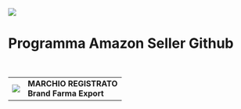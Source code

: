 <img src="https://m.media-amazon.com/images/S/al-eu-726f4d26-7fdb/02a8fd09-a93f-4231-bc8a-027eeea6258f._CR0%2C540%2C1820%2C364_SX1500_.png">

# Programma Amazon Seller Github
<br>

<table>
  <body>
    <tr>
      <td><img src="[https://m.media-amazon.com/images/I/51IVHmFFGiL._AC_SY879_.jpg](https://scontent.fbri4-2.fna.fbcdn.net/v/t39.30808-6/381025627_814511560678461_1425947653297093371_n.jpg?_nc_cat=101&ccb=1-7&_nc_sid=49d041&_nc_ohc=NDzCOg7B4HcAX8psMuQ&_nc_ht=scontent.fbri4-2.fna&oh=00_AfDGfdCGgpO7qByroLbBu1InnU1GPXoA5y-bVWVarIKA7w&oe=65173EE2)https://scontent.fbri4-2.fna.fbcdn.net/v/t39.30808-6/381025627_814511560678461_1425947653297093371_n.jpg?_nc_cat=101&ccb=1-7&_nc_sid=49d041&_nc_ohc=NDzCOg7B4HcAX8psMuQ&_nc_ht=scontent.fbri4-2.fna&oh=00_AfDGfdCGgpO7qByroLbBu1InnU1GPXoA5y-bVWVarIKA7w&oe=65173EE2"></td>
      <td><strong>MARCHIO REGISTRATO <br> Brand Farma Export</strong></td>
    </tr>
  </body>
</table>
